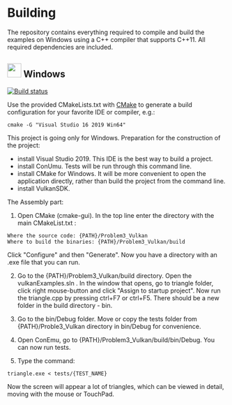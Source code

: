 # Building

The repository contains everything required to compile and build the examples on Windows using a C++ compiler that supports C++11. All required dependencies are included.

## <img src="./images/windowslogo.png" alt="" height="32px"> Windows

[![Build status](https://ci.appveyor.com/api/projects/status/abylymfyil0mhpx8?svg=true)](https://ci.appveyor.com/project/SaschaWillems/vulkan)

Use the provided CMakeLists.txt with [CMake](https://cmake.org) to generate a build configuration for your favorite IDE or compiler, e.g.:
```
cmake -G "Visual Studio 16 2019 Win64"
```
This project is going only for Windows. 
Preparation for the construction of the project:
- install Visual Studio 2019. This IDE is the best way to build a project.
- install ConUmu. Tests will be run through this command line.
- install CMake for Windows. It will be more convenient to open the application directly, rather than build the project from the command line.
- install VulkanSDK.

The Assembly part:

1. Open CMake (cmake-gui). In the top line enter the directory with the main CMakeList.txt : 
```
Where the source code: {PATH}/Problem3_Vulkan
Where to build the binaries: {PATH}/Problem3_Vulkan/build
```
Click "Configure" and then "Generate". Now you have a directory with an .exe file that you can run.

2. Go to the {PATH}/Problem3_Vulkan/build directory. Open the vulkanExamples.sln . 
In the window that opens, go to triangle folder, click right mouse-button and click "Assign to startup project". 
Now run the triangle.cpp by pressing ctrl+F7 or ctrl+F5. There should be a new folder in the build directory - bin.

3. Go to the bin/Debug folder. Move or copy the tests folder from 
{PATH}/Proble3_Vulkan directory in bin/Debug for convenience. 

4. Open ConEmu, go to {PATH}/Problem3_Vulkan/build/bin/Debug. You can now run tests.

5. Type the command:
```
triangle.exe < tests/{TEST_NAME}
```
Now the screen will appear a lot of triangles, which can be viewed in detail, moving with the mouse or TouchPad.